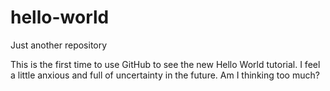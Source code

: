 # hello-world
Just another repository

This is the first time to use GitHub to see the new Hello World tutorial.
I feel a little anxious and full of uncertainty in the future. 
Am I thinking too much?
